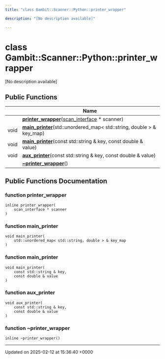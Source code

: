 ```yaml
---
title: "class Gambit::Scanner::Python::printer_wrapper"

description: "[No description available]"

---
```


# class Gambit::Scanner::Python::printer_wrapper



[No description available]

## Public Functions

|                | Name           |
| -------------- | -------------- |
| | **[printer_wrapper](/documentation/code/classes/classgambit_1_1scanner_1_1python_1_1printer__wrapper/#function-printer-wrapper)**([scan_interface](/documentation/code/classes/classgambit_1_1scanner_1_1python_1_1scan__interface/) * scanner) |
| void | **[main_printer](/documentation/code/classes/classgambit_1_1scanner_1_1python_1_1printer__wrapper/#function-main-printer)**(std::unordered_map< std::string, double > & key_map) |
| void | **[main_printer](/documentation/code/classes/classgambit_1_1scanner_1_1python_1_1printer__wrapper/#function-main-printer)**(const std::string & key, const double & value) |
| void | **[aux_printer](/documentation/code/classes/classgambit_1_1scanner_1_1python_1_1printer__wrapper/#function-aux-printer)**(const std::string & key, const double & value) |
| | **[~printer_wrapper](/documentation/code/classes/classgambit_1_1scanner_1_1python_1_1printer__wrapper/#function-printer-wrapper)**() |

## Public Functions Documentation

### function printer_wrapper

```
inline printer_wrapper(
    scan_interface * scanner
)
```


### function main_printer

```
void main_printer(
    std::unordered_map< std::string, double > & key_map
)
```


### function main_printer

```
void main_printer(
    const std::string & key,
    const double & value
)
```


### function aux_printer

```
void aux_printer(
    const std::string & key,
    const double & value
)
```


### function ~printer_wrapper

```
inline ~printer_wrapper()
```


-------------------------------

Updated on 2025-02-12 at 15:36:40 +0000